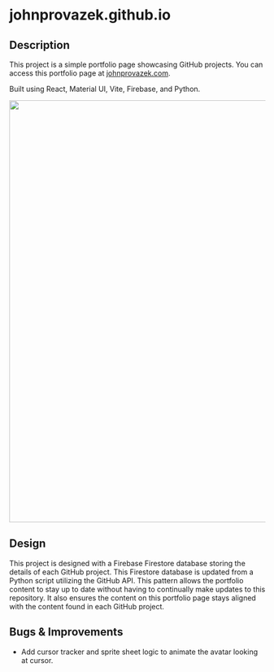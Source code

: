 # johnprovazek.github.io

## Description

This project is a simple portfolio page showcasing GitHub projects. You can access this portfolio page at [johnprovazek.com](https://www.johnprovazek.com/stateparks/).

Built using React, Material UI, Vite, Firebase, and Python.

<div align="center">
  <picture>
    <img src="https://repository-images.githubusercontent.com/184189380/84536c12-850e-4155-9289-ded80245bb25" width="830px">
  </picture>
</div>

## Design

This project is designed with a Firebase Firestore database storing the details of each GitHub project. This Firestore database is updated from a Python script utilizing the GitHub API. This pattern allows the portfolio content to stay up to date without having to continually make updates to this repository. It also ensures the content on this portfolio page stays aligned with the content found in each GitHub project.

## Bugs & Improvements

- Add cursor tracker and sprite sheet logic to animate the avatar looking at cursor.
